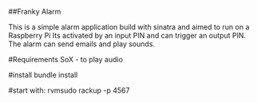 ##Franky Alarm

This is a simple alarm application build with sinatra and aimed to run on a Raspberry Pi
Its activated by an input PIN and can trigger an output PIN. 
The alarm can send emails and play sounds.


#Requirements
SoX - to play audio

#install
bundle install

#start with:
rvmsudo rackup -p 4567
